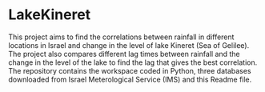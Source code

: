 # LakeKineret
This project aims to find the correlations between rainfall in different locations in Israel and change in the level of lake Kineret (Sea of Gelilee).
The project also compares different lag times between rainfall and the change in the level of the lake to find the lag that gives the best
correlation.
The repository contains the workspace coded in Python, three databases downloaded from Israel Meterological Service (IMS) and this Readme file.
